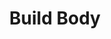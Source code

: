 ---
title: "Build Body"
draft: false

image: "/images/gallery/course-3.jpg"
heading: "Build Body"
name: "Mentor: Jimmy Karter"
days: "Monday-Tuesday :"
time: "7am-12pm"
categories: ["Fitness" , "Body building"]
---